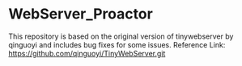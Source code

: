 # WebServer_Proactor
This repository is based on the original version of tinywebserver by qinguoyi and includes bug fixes for some issues.
Reference Link: https://github.com/qinguoyi/TinyWebServer.git
